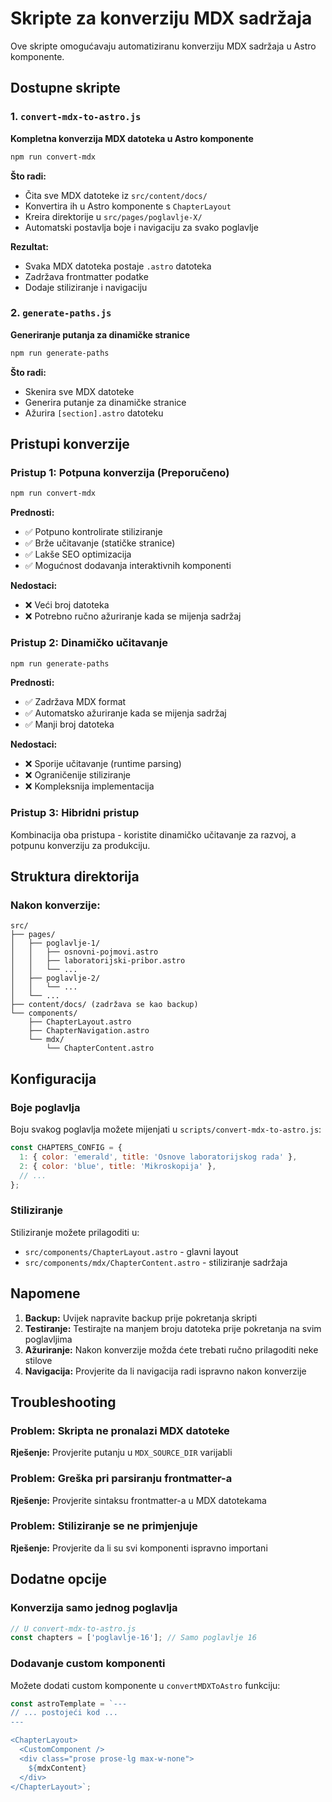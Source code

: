 # Skripte za konverziju MDX sadržaja

Ove skripte omogućavaju automatiziranu konverziju MDX sadržaja u Astro komponente.

## Dostupne skripte

### 1. `convert-mdx-to-astro.js`
**Kompletna konverzija MDX datoteka u Astro komponente**

```bash
npm run convert-mdx
```

**Što radi:**
- Čita sve MDX datoteke iz `src/content/docs/`
- Konvertira ih u Astro komponente s `ChapterLayout`
- Kreira direktorije u `src/pages/poglavlje-X/`
- Automatski postavlja boje i navigaciju za svako poglavlje

**Rezultat:**
- Svaka MDX datoteka postaje `.astro` datoteka
- Zadržava frontmatter podatke
- Dodaje stiliziranje i navigaciju

### 2. `generate-paths.js`
**Generiranje putanja za dinamičke stranice**

```bash
npm run generate-paths
```

**Što radi:**
- Skenira sve MDX datoteke
- Generira putanje za dinamičke stranice
- Ažurira `[section].astro` datoteku

## Pristupi konverzije

### Pristup 1: Potpuna konverzija (Preporučeno)
```bash
npm run convert-mdx
```

**Prednosti:**
- ✅ Potpuno kontrolirate stiliziranje
- ✅ Brže učitavanje (statičke stranice)
- ✅ Lakše SEO optimizacija
- ✅ Mogućnost dodavanja interaktivnih komponenti

**Nedostaci:**
- ❌ Veći broj datoteka
- ❌ Potrebno ručno ažuriranje kada se mijenja sadržaj

### Pristup 2: Dinamičko učitavanje
```bash
npm run generate-paths
```

**Prednosti:**
- ✅ Zadržava MDX format
- ✅ Automatsko ažuriranje kada se mijenja sadržaj
- ✅ Manji broj datoteka

**Nedostaci:**
- ❌ Sporije učitavanje (runtime parsing)
- ❌ Ograničenije stiliziranje
- ❌ Kompleksnija implementacija

### Pristup 3: Hibridni pristup
Kombinacija oba pristupa - koristite dinamičko učitavanje za razvoj, a potpunu konverziju za produkciju.

## Struktura direktorija

### Nakon konverzije:
```
src/
├── pages/
│   ├── poglavlje-1/
│   │   ├── osnovni-pojmovi.astro
│   │   ├── laboratorijski-pribor.astro
│   │   └── ...
│   ├── poglavlje-2/
│   │   └── ...
│   └── ...
├── content/docs/ (zadržava se kao backup)
└── components/
    ├── ChapterLayout.astro
    ├── ChapterNavigation.astro
    └── mdx/
        └── ChapterContent.astro
```

## Konfiguracija

### Boje poglavlja
Boju svakog poglavlja možete mijenjati u `scripts/convert-mdx-to-astro.js`:

```javascript
const CHAPTERS_CONFIG = {
  1: { color: 'emerald', title: 'Osnove laboratorijskog rada' },
  2: { color: 'blue', title: 'Mikroskopija' },
  // ...
};
```

### Stiliziranje
Stiliziranje možete prilagoditi u:
- `src/components/ChapterLayout.astro` - glavni layout
- `src/components/mdx/ChapterContent.astro` - stiliziranje sadržaja

## Napomene

1. **Backup:** Uvijek napravite backup prije pokretanja skripti
2. **Testiranje:** Testirajte na manjem broju datoteka prije pokretanja na svim poglavljima
3. **Ažuriranje:** Nakon konverzije možda ćete trebati ručno prilagoditi neke stilove
4. **Navigacija:** Provjerite da li navigacija radi ispravno nakon konverzije

## Troubleshooting

### Problem: Skripta ne pronalazi MDX datoteke
**Rješenje:** Provjerite putanju u `MDX_SOURCE_DIR` varijabli

### Problem: Greška pri parsiranju frontmatter-a
**Rješenje:** Provjerite sintaksu frontmatter-a u MDX datotekama

### Problem: Stiliziranje se ne primjenjuje
**Rješenje:** Provjerite da li su svi komponenti ispravno importani

## Dodatne opcije

### Konverzija samo jednog poglavlja
```javascript
// U convert-mdx-to-astro.js
const chapters = ['poglavlje-16']; // Samo poglavlje 16
```

### Dodavanje custom komponenti
Možete dodati custom komponente u `convertMDXToAstro` funkciju:

```javascript
const astroTemplate = `---
// ... postojeći kod ...
---

<ChapterLayout>
  <CustomComponent />
  <div class="prose prose-lg max-w-none">
    ${mdxContent}
  </div>
</ChapterLayout>`;
```
